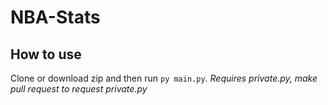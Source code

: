 # NBA-Stats

## How to use
Clone or download zip and then run `py main.py`. *Requires private.py, make pull request to request private.py*

